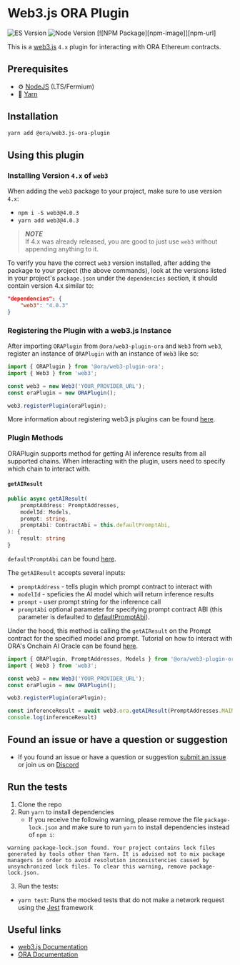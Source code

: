 # Web3.js ORA Plugin

![ES Version](https://img.shields.io/badge/ES-2020-yellow)
![Node Version](https://img.shields.io/badge/node-18.x-green)
[![NPM Package][npm-image]][npm-url]

This is a [web3.js](https://github.com/web3/web3.js) `4.x` plugin for interacting with ORA Ethereum contracts.

## Prerequisites

-   :gear: [NodeJS](https://nodejs.org/) (LTS/Fermium)
-   :toolbox: [Yarn](https://yarnpkg.com/)

## Installation

```bash
yarn add @ora/web3.js-ora-plugin
```

## Using this plugin

### Installing Version `4.x` of `web3`

When adding the `web3` package to your project, make sure to use version `4.x`:

-   `npm i -S web3@4.0.3`
-   `yarn add web3@4.0.3`

> **_NOTE_**  
> If 4.x was already released, you are good to just use `web3` without appending anything to it.

To verify you have the correct `web3` version installed, after adding the package to your project (the above commands), look at the versions listed in your project's `package.json` under the `dependencies` section, it should contain version 4.x similar to:

```json
"dependencies": {
	"web3": "4.0.3"
}
```

### Registering the Plugin with a web3.js Instance

After importing `ORAPlugin` from `@ora/web3-plugin-ora` and `Web3` from `web3`, register an instance of `ORAPlugin` with an instance of `Web3` like so:

```typescript
import { ORAPlugin } from '@ora/web3-plugin-ora';
import { Web3 } from 'web3';

const web3 = new Web3('YOUR_PROVIDER_URL');
const oraPlugin = new ORAPlugin();

web3.registerPlugin(oraPlugin);
```

More information about registering web3.js plugins can be found [here](https://docs.web3js.org/docs/guides/web3_plugin_guide/plugin_users#registering-the-plugin).

### Plugin Methods

ORAPlugin supports method for getting AI inference results from all supported chains. When interacting with the plugin, users need to specify which chain to interact with.

#### `getAIResult`

```typescript
public async getAIResult(
    promptAddress: PromptAddresses,
    modelId: Models,
    prompt: string,
    promptAbi: ContractAbi = this.defaultPromptAbi,
): {
    result: string
}
```

`defaultPromptAbi` can be found [here](https://github.com/hadzija7/web3.js-plugin-ora/blob/master/src/prompt_abi.ts).

The `getAIResult` accepts several inputs:
- `promptAddress` - tells plugin which prompt contract to interact with
- `modelId` - speficies the AI model which will return inference results
- `prompt` - user prompt string for the inference call
- `promptAbi` optional parameter for specifying prompt contract ABI (this parameter is defaulted to [defaultPromptAbi](https://github.com/hadzija7/web3.js-plugin-ora/blob/master/src/prompt_abi.ts)).

Under the hood, this method is calling the `getAIResult` on the Prompt contract for the specified model and prompt. Tutorial on how to interact with ORA's Onchain AI Oracle can be found [here](https://docs.ora.io/doc/oao-onchain-ai-oracle/develop-guide/tutorials/interaction-with-oao-tutorial).

```typescript
import { ORAPlugin, PromptAddresses, Models } from '@ora/web3-plugin-ora';
import { Web3 } from 'web3';

const web3 = new Web3('YOUR_PROVIDER_URL');
const oraPlugin = new ORAPlugin();

web3.registerPlugin(oraPlugin);

const inferenceResult = await web3.ora.getAIResult(PromptAddresses.MAINNET, Models.STABLE_DIFFUSION, "Generate image of btc");
console.log(inferenceResult)
```

## Found an issue or have a question or suggestion

-   If you found an issue or have a question or suggestion [submit an issue](https://github.com/hadzija7/web3.js-plugin-ora/issues) or join us on [Discord](https://discord.gg/fg5ygkgy)

## Run the tests

1. Clone the repo
2. Run `yarn` to install dependencies
    - If you receive the following warning, please remove the file `package-lock.json` and make sure to run `yarn` to install dependencies instead of `npm i`:

```console
warning package-lock.json found. Your project contains lock files generated by tools other than Yarn. It is advised not to mix package managers in order to avoid resolution inconsistencies caused by unsynchronized lock files. To clear this warning, remove package-lock.json.
```

3. Run the tests:
 - `yarn test`: Runs the mocked tests that do not make a network request using the [Jest](https://jestjs.io/) framework
   
## Useful links

-   [web3.js Documentation](https://docs.web3js.org/)
-   [ORA Documentation](https://docs.ora.io/doc)
